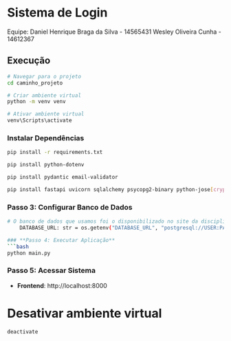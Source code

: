 # Sistema de Login 

Equipe:
Daniel Henrique Braga da Silva - 14565431
Wesley Oliveira Cunha - 14612367

## Execução

```bash
# Navegar para o projeto
cd caminho_projeto

# Criar ambiente virtual
python -m venv venv

# Ativar ambiente virtual
venv\Scripts\activate
```

### **Instalar Dependências**
```bash
pip install -r requirements.txt

pip install python-dotenv

pip install pydantic email-validator

pip install fastapi uvicorn sqlalchemy psycopg2-binary python-jose[cryptography] passlib[bcrypt] python-multipart pydantic[email] alembic
```

### **Passo 3: Configurar Banco de Dados**
```bash
# O banco de dados que usamos foi o disponibilizado no site da disciplina. Conectamos com .env. Pode ser configurado diretamente em config/settings.py
    DATABASE_URL: str = os.getenv("DATABASE_URL", "postgresql://USER:PASSWORD@HOST:PORT/DATABASE_NAME")

### **Passo 4: Executar Aplicação**
```bash
python main.py
```
### **Passo 5: Acessar Sistema**
- **Frontend**: http://localhost:8000

# Desativar ambiente virtual
```bash
deactivate
```

